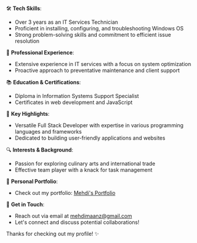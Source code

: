 

🛠️ **Tech Skills**: 
- Over 3 years as an IT Services Technician
- Proficient in installing, configuring, and troubleshooting Windows OS
- Strong problem-solving skills and commitment to efficient issue resolution

💼 **Professional Experience**: 
- Extensive experience in IT services with a focus on system optimization
- Proactive approach to preventative maintenance and client support

📚 **Education & Certifications**: 
- Diploma in Information Systems Support Specialist
- Certificates in web development and JavaScript

🌟 **Key Highlights**: 
- Versatile Full Stack Developer with expertise in various programming languages and frameworks
- Dedicated to building user-friendly applications and websites

🔍 **Interests & Background**: 
- Passion for exploring culinary arts and international trade
- Effective team player with a knack for task management

🔗 **Personal Portfolio**: 
- Check out my portfolio: [Mehdi's Portfolio](https://mehdimanz.github.io/My-Portfolio/#my-name)

📧 **Get in Touch**: 
- Reach out via email at mehdimaanz@gmail.com
- Let's connect and discuss potential collaborations!

Thanks for checking out my profile! ✨


